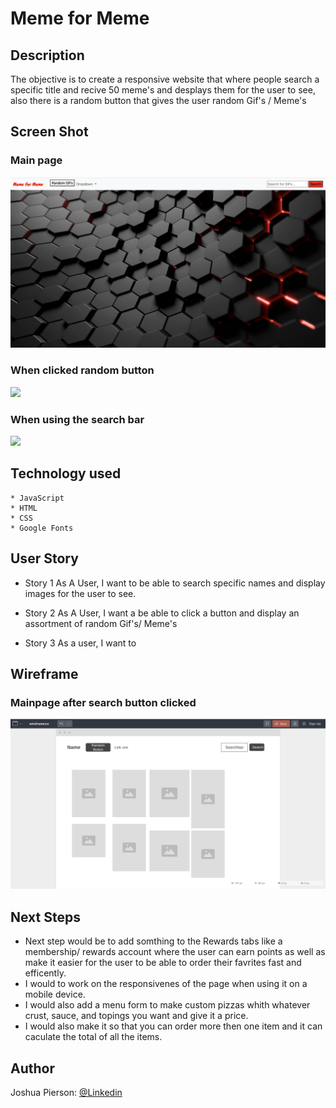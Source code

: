 # Meme for Meme

## Description
The objective is to create a responsive website that where people search a specific title and recive 50 meme's and desplays them for the user to see, also there is a random button that gives the user random Gif's / Meme's
## Screen Shot

### Main page 
<img src="./Images/mainPage.png">

### When clicked random button
<img src="./Images/randomButton.png">

### When using the search bar
<img src="./Images/searchResults.png">


## Technology used
    * JavaScript
    * HTML
    * CSS
    * Google Fonts
    

## User Story
- Story 1
    As A User, I want to be able to search specific names and display images for the user to see.

- Story 2
    As A User, I want a be able to click a button and display an assortment of random Gif's/ Meme's

- Story 3
    As a user, I want to

## Wireframe

### Mainpage after search button clicked
<img src="./Images/wireframe.png">

## Next Steps
 * Next step would be to add somthing to the Rewards tabs like a membership/ rewards account where the user can earn points as well as make it easier for the user to be able to order their favrites fast and efficently. 
 * I would to work on the responsivenes of the page  when using it on a mobile device.
 * I would also add a menu form to make custom pizzas whith whatever crust, sauce, and topings you want and give it a price.
 * I would also make it so that you can order more then one item and it can caculate the total of all the items.

## Author
Joshua Pierson: <a href="https://www.linkedin.com/in/joshua-pierson726" rel="nofollow">@Linkedin</a>
  
